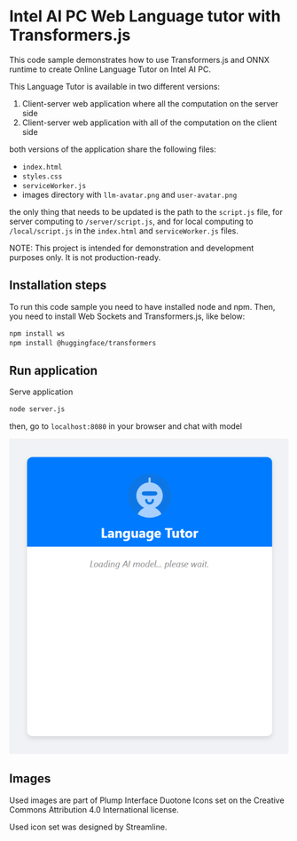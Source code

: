 # Intel AI PC Web Language tutor with Transformers.js

This code sample demonstrates how to use Transformers.js and ONNX runtime to create Online Language Tutor on Intel AI PC.

This Language Tutor is available in two different versions:

1. Client-server web application where all the computation  on the server side
2. Client-server web application with all of the computation on the client side

both versions of the application share the following files:

* `index.html`
* `styles.css`
* `serviceWorker.js`
* images directory with `llm-avatar.png` and `user-avatar.png`

the only thing that needs to be updated is the path to the `script.js` file, for server computing to `/server/script.js`, and for local computing to `/local/script.js` in the `index.html` and `serviceWorker.js` files.

NOTE: This project is intended for demonstration and development purposes only. It is not production-ready.

## Installation steps

To run this code sample you need to have installed node and npm. Then, you need to install Web Sockets and Transformers.js, like below:

```bash
npm install ws
npm install @huggingface/transformers
```

## Run application

Serve application

``` bash
node server.js
```

then, go to `localhost:8080` in your browser and chat with model

![app](images/image.png)

## Images

Used images are part of Plump Interface Duotone Icons set on the  Creative Commons Attribution 4.0 International license.

Used icon set was designed by Streamline.
